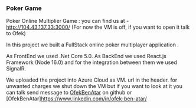 ### Poker Game

Poker Online Multiplier Game : you can find us at - http://104.43.137.33:3000/ (For now the VM is off, if you want to open it talk to Ofek)

In this project we built a FullStack online poker multiplayer application .

As FrontEnd we used .Net Core 5.0.
As BackEnd we used React.js Framework (Node 16.0)
and for the integration between them we used SignalR.

We uploaded the project into Azure Cloud as VM. url in the header. for unwanted charges we shut down the VM but if you want to look at it you can talk send message to [OfekBenAtar](https://github.com/ofekBenAtar/) on github or [OfekBenAtar]https://www.linkedin.com/in/ofek-ben-atar/
